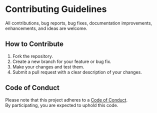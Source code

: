 # Contributing Guidelines

All contributions, bug reports, bug fixes, documentation improvements, enhancements, and ideas are welcome.

## How to Contribute
1. Fork the repository.
2. Create a new branch for your feature or bug fix.
3. Make your changes and test them.
4. Submit a pull request with a clear description of your changes.

## Code of Conduct
Please note that this project adheres to a [Code of Conduct](CODE_OF_CONDUCT.md).  
By participating, you are expected to uphold this code.
